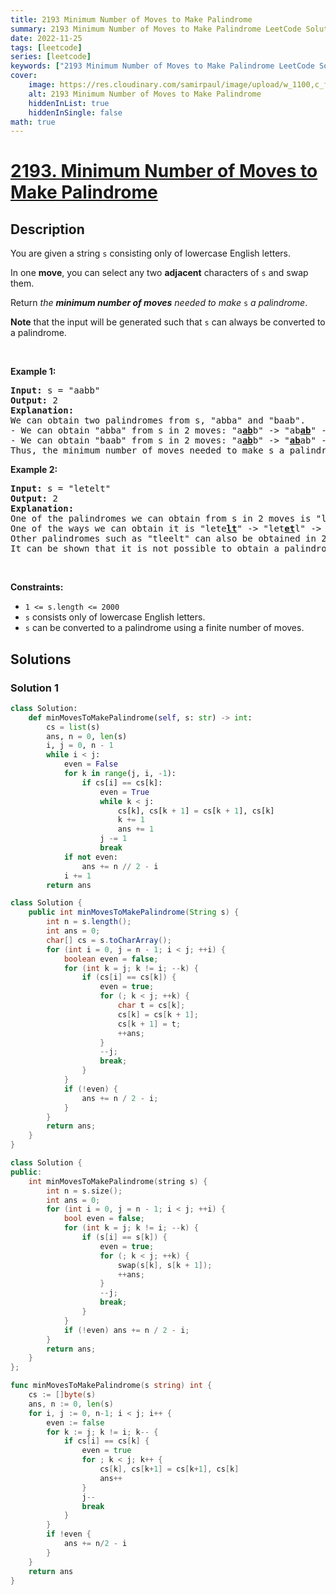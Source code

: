 ```yaml
---
title: 2193 Minimum Number of Moves to Make Palindrome
summary: 2193 Minimum Number of Moves to Make Palindrome LeetCode Solution Explained
date: 2022-11-25
tags: [leetcode]
series: [leetcode]
keywords: ["2193 Minimum Number of Moves to Make Palindrome LeetCode Solution Explained in all languages", "2193 Minimum Number of Moves to Make Palindrome", "LeetCode", "leetcode solution in Python3 C++ Java Go PHP Ruby Swift TypeScript Rust C# JavaScript C", "GeeksforGeeks", "InterviewBit", "Coding Ninjas", "HackerRank", "HackerEarth", "CodeChef", "TopCoder", "AlgoExpert", "freeCodeCamp", "Codeforces", "GitHub", "AtCoder", "Samir Paul"]
cover:
    image: https://res.cloudinary.com/samirpaul/image/upload/w_1100,c_fit,co_rgb:FFFFFF,l_text:Arial_75_bold:2193 Minimum Number of Moves to Make Palindrome - Solution Explained/problem-solving.webp
    alt: 2193 Minimum Number of Moves to Make Palindrome
    hiddenInList: true
    hiddenInSingle: false
math: true
---
```



# [2193. Minimum Number of Moves to Make Palindrome](https://leetcode.com/problems/minimum-number-of-moves-to-make-palindrome)


## Description

<p>You are given a string <code>s</code> consisting only of lowercase English letters.</p>

<p>In one <strong>move</strong>, you can select any two <strong>adjacent</strong> characters of <code>s</code> and swap them.</p>

<p>Return <em>the <strong>minimum number of moves</strong> needed to make</em> <code>s</code> <em>a palindrome</em>.</p>

<p><strong>Note</strong> that the input will be generated such that <code>s</code> can always be converted to a palindrome.</p>

<p>&nbsp;</p>
<p><strong class="example">Example 1:</strong></p>

<pre>
<strong>Input:</strong> s = &quot;aabb&quot;
<strong>Output:</strong> 2
<strong>Explanation:</strong>
We can obtain two palindromes from s, &quot;abba&quot; and &quot;baab&quot;. 
- We can obtain &quot;abba&quot; from s in 2 moves: &quot;a<u><strong>ab</strong></u>b&quot; -&gt; &quot;ab<u><strong>ab</strong></u>&quot; -&gt; &quot;abba&quot;.
- We can obtain &quot;baab&quot; from s in 2 moves: &quot;a<u><strong>ab</strong></u>b&quot; -&gt; &quot;<u><strong>ab</strong></u>ab&quot; -&gt; &quot;baab&quot;.
Thus, the minimum number of moves needed to make s a palindrome is 2.
</pre>

<p><strong class="example">Example 2:</strong></p>

<pre>
<strong>Input:</strong> s = &quot;letelt&quot;
<strong>Output:</strong> 2
<strong>Explanation:</strong>
One of the palindromes we can obtain from s in 2 moves is &quot;lettel&quot;.
One of the ways we can obtain it is &quot;lete<u><strong>lt</strong></u>&quot; -&gt; &quot;let<u><strong>et</strong></u>l&quot; -&gt; &quot;lettel&quot;.
Other palindromes such as &quot;tleelt&quot; can also be obtained in 2 moves.
It can be shown that it is not possible to obtain a palindrome in less than 2 moves.
</pre>

<p>&nbsp;</p>
<p><strong>Constraints:</strong></p>

<ul>
	<li><code>1 &lt;= s.length &lt;= 2000</code></li>
	<li><code>s</code> consists only of lowercase English letters.</li>
	<li><code>s</code> can be converted to a palindrome using a finite number of moves.</li>
</ul>

## Solutions

### Solution 1

<!-- tabs:start -->

```python
class Solution:
    def minMovesToMakePalindrome(self, s: str) -> int:
        cs = list(s)
        ans, n = 0, len(s)
        i, j = 0, n - 1
        while i < j:
            even = False
            for k in range(j, i, -1):
                if cs[i] == cs[k]:
                    even = True
                    while k < j:
                        cs[k], cs[k + 1] = cs[k + 1], cs[k]
                        k += 1
                        ans += 1
                    j -= 1
                    break
            if not even:
                ans += n // 2 - i
            i += 1
        return ans
```

```java
class Solution {
    public int minMovesToMakePalindrome(String s) {
        int n = s.length();
        int ans = 0;
        char[] cs = s.toCharArray();
        for (int i = 0, j = n - 1; i < j; ++i) {
            boolean even = false;
            for (int k = j; k != i; --k) {
                if (cs[i] == cs[k]) {
                    even = true;
                    for (; k < j; ++k) {
                        char t = cs[k];
                        cs[k] = cs[k + 1];
                        cs[k + 1] = t;
                        ++ans;
                    }
                    --j;
                    break;
                }
            }
            if (!even) {
                ans += n / 2 - i;
            }
        }
        return ans;
    }
}
```

```cpp
class Solution {
public:
    int minMovesToMakePalindrome(string s) {
        int n = s.size();
        int ans = 0;
        for (int i = 0, j = n - 1; i < j; ++i) {
            bool even = false;
            for (int k = j; k != i; --k) {
                if (s[i] == s[k]) {
                    even = true;
                    for (; k < j; ++k) {
                        swap(s[k], s[k + 1]);
                        ++ans;
                    }
                    --j;
                    break;
                }
            }
            if (!even) ans += n / 2 - i;
        }
        return ans;
    }
};
```

```go
func minMovesToMakePalindrome(s string) int {
	cs := []byte(s)
	ans, n := 0, len(s)
	for i, j := 0, n-1; i < j; i++ {
		even := false
		for k := j; k != i; k-- {
			if cs[i] == cs[k] {
				even = true
				for ; k < j; k++ {
					cs[k], cs[k+1] = cs[k+1], cs[k]
					ans++
				}
				j--
				break
			}
		}
		if !even {
			ans += n/2 - i
		}
	}
	return ans
}
```

<!-- tabs:end -->

<!-- end -->
